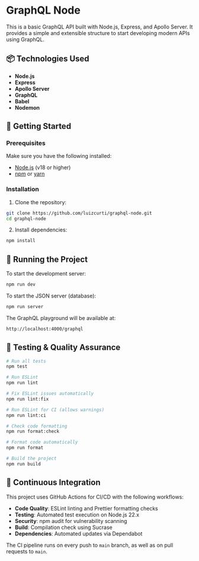 # GraphQL Node

This is a basic GraphQL API built with Node.js, Express, and Apollo Server. It provides a simple and extensible structure to start developing modern APIs using GraphQL.

## 📦 Technologies Used

- **Node.js**
- **Express**
- **Apollo Server**
- **GraphQL**
- **Babel**
- **Nodemon**

## 🚀 Getting Started

### Prerequisites

Make sure you have the following installed:

- [Node.js](https://nodejs.org/) (v18 or higher)
- [npm](https://www.npmjs.com/) or [yarn](https://yarnpkg.com/)

### Installation

1. Clone the repository:

```bash
git clone https://github.com/luizcurti/graphql-node.git
cd graphql-node
```

2. Install dependencies:
```bash
npm install
```

## 🚀 Running the Project

To start the development server:
```bash
npm run dev
```

To start the JSON server (database):
```bash
npm run server
```

The GraphQL playground will be available at:
```bash
http://localhost:4000/graphql
```

## 🧪 Testing & Quality Assurance

```bash
# Run all tests
npm test

# Run ESLint
npm run lint

# Fix ESLint issues automatically
npm run lint:fix

# Run ESLint for CI (allows warnings)
npm run lint:ci

# Check code formatting
npm run format:check

# Format code automatically
npm run format

# Build the project
npm run build
```

## 🔧 Continuous Integration

This project uses GitHub Actions for CI/CD with the following workflows:

- **Code Quality**: ESLint linting and Prettier formatting checks
- **Testing**: Automated test execution on Node.js 22.x
- **Security**: npm audit for vulnerability scanning
- **Build**: Compilation check using Sucrase
- **Dependencies**: Automated updates via Dependabot

The CI pipeline runs on every push to `main` branch, as well as on pull requests to `main`.
